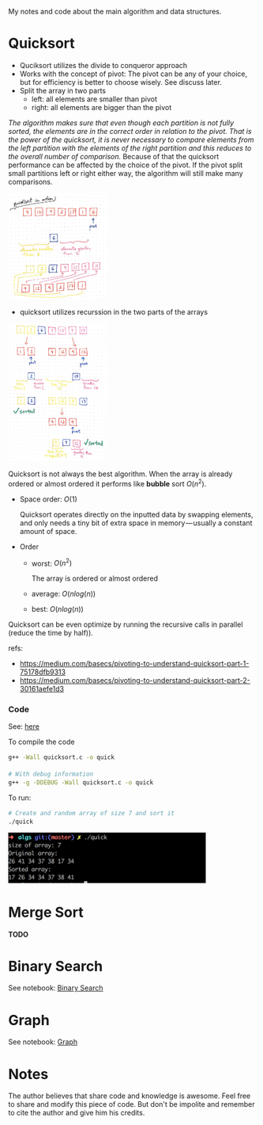 
My notes and code about the main algorithm and data structures.

#  Quicksort

  * Quciksort utilizes the divide to conqueror approach
  * Works with the concept of pivot: The pivot can be any of your
    choice, but for efficiency is better to choose wisely. See discuss
    later.
  * Split the array in two parts
    * left: all elements are smaller than pivot
    * right: all elements are bigger than the pivot
  
  *The algorithm makes sure that even though each partition is not
  fully sorted, the elements are in the correct order in relation to
  the pivot. That is the power of the quicksort, it is never necessary
  to compare elements from the left partition with the elements of the
  right partition and this reduces to the overall number of
  comparison.* Because of that the quicksort performance can be
  affected by the choice of the pivot. If the pivot split small
  partitions left or right either way, the algorithm will still make
  many comparisons.
       
  <img src="images/quick_sort_pivot.png" width="200"/>
   
  * quicksort utilizes recurssion in the two parts of the arrays

  <img src="images/quick_sort_recursion.png" width="200"/>
    
  Quicksort is not always the best algorithm. When the array is
  already ordered or almost ordered it performs like **bubble** sort
  $O(n^2)$.

  * Space order: $O(1)$  
  
      Quicksort operates directly on the inputted data by swapping
      elements, and only needs a tiny bit of extra space in
      memory — usually a constant amount of space.
  
  * Order  
    * worst: $O(n^ 2)$
    
        The array is ordered or almost ordered
    
    * average: $O(n log(n))$
        
    * best: $O(n log(n))$

  Quicksort can be even optimize by running the recursive calls in
  parallel (reduce the time by half)).

  refs:
  * https://medium.com/basecs/pivoting-to-understand-quicksort-part-1-75178dfb9313
  * https://medium.com/basecs/pivoting-to-understand-quicksort-part-2-30161aefe1d3
  
### Code

See: [here](quicksort.c)

To compile the code 

```sh
g++ -Wall quicksort.c -o quick

# With debug information
g++ -g -DDEBUG -Wall quicksort.c -o quick
```

To run: 

```sh
# Create and random array of size 7 and sort it  
./quick
```

<img src="images/quicksort_terminal.png" width="400"/>

# Merge Sort

**TODO**
    
# Binary Search

See notebook: [Binary Search](./binary_search.ipynb)

# Graph

See notebook: [Graph](./graph.ipynb)


# Notes

The author believes that share code and knowledge is awesome.  Feel
free to share and modify this piece of code. But don't be impolite and
remember to cite the author and give him his credits.

